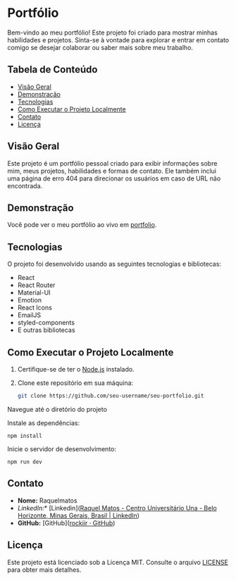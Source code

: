 # Portfólio

Bem-vindo ao meu portfólio! Este projeto foi criado para mostrar minhas habilidades e projetos. Sinta-se à vontade para explorar e entrar em contato comigo se desejar colaborar ou saber mais sobre meu trabalho.

## Tabela de Conteúdo

- [Visão Geral](#visão-geral)
- [Demonstração](#demonstração)
- [Tecnologias](#tecnologias)
- [Como Executar o Projeto Localmente](#como-executar-o-projeto-localmente)
- [Contato](#contato)
- [Licença](#licença)

## Visão Geral

Este projeto é um portfólio pessoal criado para exibir informações sobre mim, meus projetos, habilidades e formas de contato. Ele também inclui uma página de erro 404 para direcionar os usuários em caso de URL não encontrada.

## Demonstração

Você pode ver o meu portfólio ao vivo em [portfolio](https://raqueldematos.tech/#/).



## Tecnologias

O projeto foi desenvolvido usando as seguintes tecnologias e bibliotecas:

- React
- React Router
- Material-UI
- Emotion
- React Icons
- EmailJS
- styled-components
- E outras bibliotecas

## Como Executar o Projeto Localmente

1. Certifique-se de ter o [Node.js](https://nodejs.org/) instalado.

2. Clone este repositório em sua máquina:
   
   ```bash
   git clone https://github.com/seu-username/seu-portfolio.git
   ```



Navegue até o diretório do projeto

Instale as dependências:

``npm install``

Inicie o servidor de desenvolvimento:

``npm run dev``



## Contato

- **Nome:** Raquelmatos
- *LinkedIn:** [Linkedin]([Raquel Matos - Centro Universitário Una - Belo Horizonte, Minas Gerais, Brasil | LinkedIn](https://www.linkedin.com/in/raquel-matos-mauricio/))
- **GitHub:** [GitHub]([rockiir · GitHub](https://github.com/rockiir))

## Licença

Este projeto está licenciado sob a Licença MIT. Consulte o arquivo [LICENSE](https://chat.openai.com/c/LICENSE) para obter mais detalhes.

